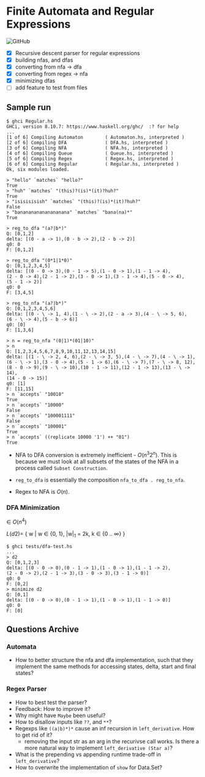 # Finite Automata and Regular Expressions

![GitHub](https://img.shields.io/github/license/Directoire/under-construction-template)

- [x] Recursive descent parser for regular expressions
- [x] building nfas, and dfas
- [x] converting from nfa -> dfa
- [x] converting from regex -> nfa
- [x] minimizing dfas
- [ ] add feature to test from files

## Sample run 

```
$ ghci Regular.hs 
GHCi, version 8.10.7: https://www.haskell.org/ghc/  :? for help
...
[1 of 6] Compiling Automaton        ( Automaton.hs, interpreted )
[2 of 6] Compiling DFA              ( DFA.hs, interpreted )
[3 of 6] Compiling NFA              ( NFA.hs, interpreted )
[4 of 6] Compiling Queue            ( Queue.hs, interpreted )
[5 of 6] Compiling Regex            ( Regex.hs, interpreted )
[6 of 6] Compiling Regular          ( Regular.hs, interpreted )
Ok, six modules loaded.

> "hello" `matches` "hello?"
True
> "huh" `matches` "(this)?(is)*(it)?huh?"
True
> "isisisisish" `matches` "(this)?(is)*(it)?huh?"
False
> "bananananananananana" `matches` "bana(na)*"
True

> reg_to_dfa "(a?|b*)"
Q: [0,1,2] 
delta: [(0 - a -> 1),(0 - b -> 2),(2 - b -> 2)] 
q0: 0 
F: [0,1,2]

> reg_to_dfa "(0*1|1*0)"
Q: [0,1,2,3,4,5] 
delta: [(0 - 0 -> 3),(0 - 1 -> 5),(1 - 0 -> 1),(1 - 1 -> 4),
(2 - 0 -> 4),(2 - 1 -> 2),(3 - 0 -> 1),(3 - 1 -> 4),(5 - 0 -> 4),
(5 - 1 -> 2)] 
q0: 0 
F: [3,4,5]

> reg_to_nfa "(a?|b*)"
Q: [0,1,2,3,4,5,6] 
delta: [(0 - \ -> 1, 4),(1 - \ -> 2),(2 - a -> 3),(4 - \ -> 5, 6),
(6 - \ -> 4),(5 - b -> 6)] 
q0: [0] 
F: [1,3,6]

> n = reg_to_nfa "(0|1)*(01|10)"
> n
Q: [1,2,3,4,5,6,7,8,9,10,11,12,13,14,15] 
delta: [(1 - \ -> 2, 4, 6),(2 - \ -> 3, 5),(4 - \ -> 7),(4 - \ -> 1),
(6 - \ -> 1),(3 - 0 -> 4),(5 - 1 -> 6),(6 - \ -> 7),(7 - \ -> 8, 12),
(8 - 0 -> 9),(9 - \ -> 10),(10 - 1 -> 11),(12 - 1 -> 13),(13 - \ -> 14),
(14 - 0 -> 15)] 
q0: [1] 
F: [11,15]
> n `accepts` "10010"
True
> n `accepts` "10000"
False
> n `accepts` "100001111"
False
> n `accepts` "100001"
True
> n `accepts` ((replicate 10000 '1') ++ "01")
True
```

* NFA to DFA conversion is extremely inefficient - $O(n ^ 3 2 ^ n)$. This is because we must look at all subsets of the states of the NFA in a process called `Subset Construction`.
* `reg_to_dfa` is essentially the composition `nfa_to_dfa . reg_to_nfa`.

* Regex to NFA is $O(n)$.

### DFA Minimization

$\in \ O(n ^ 4)$

$L(d2) =$ { w | w $\in$  {0, 1}, |w|$_1$ = 2k, k $\in$ {$0 \ ..\ \infty$} }

```
$ ghci tests/dfa-test.hs 
...
> d2
Q: [0,1,2,3] 
delta: [(0 - 0 -> 0),(0 - 1 -> 1),(1 - 0 -> 1),(1 - 1 -> 2),
(2 - 0 -> 2),(2 - 1 -> 3),(3 - 0 -> 3),(3 - 1 -> 0)] 
q0: 0 
F: [0,2]
> minimize d2
Q: [0,1] 
delta: [(0 - 0 -> 0),(0 - 1 -> 1),(1 - 0 -> 1),(1 - 1 -> 0)] 
q0: 0 
F: [0]
```

## Questions Archive

### Automata 

- How to better structure the nfa and dfa implementation, such that
  they implement the same methods for accessing states, delta, start and
  final states?

### Regex Parser

- How to best test the parser?
- Feedback: How to improve it?
- Why might have `Maybe` been useful?
- How to disallow inputs like `??`, and `**`?
- Regexps like `((a|b)*)*` cause an inf recursion in `left_derivative`. How to get rid of it?
    * removing the input str as an arg in the recurivse call works. 
      Is there a more natural way to implement `left_derivative (Star a)`?
- What is the prepending vs appending runtime trade-off in `left_derivative`?
- How to overwrite the implementation of `show` for Data.Set?